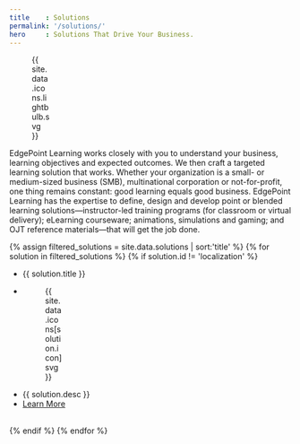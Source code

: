 ```yaml
---
title    : Solutions
permalink: '/solutions/'
hero     : Solutions That Drive Your Business.
---
```


<figure style="width:32px">{{ site.data.icons.lightbulb.svg }}</figure>

EdgePoint Learning works closely with you to understand your business, learning objectives and expected outcomes. We then craft a targeted learning solution that works. Whether your organization is a small- or medium-sized business (SMB), multinational corporation or not-for-profit, one thing remains constant: good learning equals good business. EdgePoint Learning has the expertise to define, design and develop point or blended learning solutions—instructor-led training programs (for classroom or virtual delivery); eLearning courseware; animations, simulations and gaming; and OJT reference materials—that will get the job done.

{% assign filtered_solutions = site.data.solutions | sort:'title' %}
{% for solution in filtered_solutions %}
  {% if solution.id != 'localization' %}
  <ul>
    <li>{{ solution.title }}</li>
    <li><figure style="width:32px">{{ site.data.icons[solution.icon]svg }}</figure></li>
    <li>{{ solution.desc }}</li>
    <li><a href='{{ solution.link }}'>Learn More</a></li>
  </ul>
  <br>
  {% endif %}
{% endfor %}
